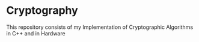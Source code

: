# Cryptography
This repository consists of my Implementation of Cryptographic Algorithms in C++ and in Hardware
